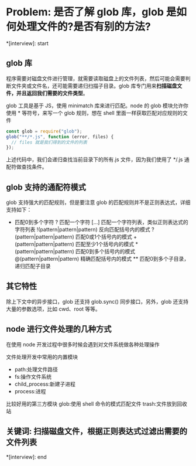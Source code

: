 # Problem: 是否了解 glob 库，glob 是如何处理文件的?是否有别的方法?

*[interview]: start
## glob 库
程序需要对磁盘文件进行管理，就需要读取磁盘上的文件列表，然后可能会需要判断文件夹或文件名，还可能需要递归扫描子目录。glob 库专门用来**扫描磁盘文件，并且返回我们需要的文件类型**。

glob 工具是基于 JS，使用 minimatch 库来进行匹配。node 的 glob 模块允许你使用 * 等符号，来写一个 glob 规则，想在 shell 里面一样获取匹配对应规则的文件

```js
const glob = require("glob");
glob("**/*.js", function (error, files) {
  // files 就是我们得到的文件的列表
});
```
上述代码中，我们会递归查找当前目录下的所有.js 文件，因为我们使用了 */.js 通配符做查找条件。

## glob 支持的通配符模式
glob 支持强大的匹配规则，但是要注意 glob 的匹配规则并不是正则表达式，详细支持如下：

* 匹配0到多个字符
? 匹配一个字符
[...] 匹配一个字符列表，类似正则表达式的字符列表
!(pattern|pattern|pattern) 反向匹配括号内的模式
?(pattern|pattern|pattern) 匹配0或1个括号内的模式
+(pattern|pattern|pattern) 匹配至少1个括号内的模式
*(pattern|pattern|pattern) 匹配0到多个括号内的模式
@(pattern|pattern|pattern) 精确匹配括号内的模式
** 匹配0到多个子目录，递归匹配子目录

## 其它特性
除上下文中的异步接口，glob 还支持 glob.sync() 同步接口，另外，glob 还支持大量的参数选项，比如 cwd、root 等等。

## node 进行文件处理的几种方式
在使用 node 开发过程中很多时候会遇到对文件系统做各种处理操作

文件处理开发中常用的内置模块
- path:处理文件路径
- fs:操作文件系统
- child_process:新建子进程
- process:进程

比较好用的第三方模块
glob:使用 shell 命令的模式匹配文件
trash:文件放到回收站

## 关键词: 扫描磁盘文件，根据正则表达式过滤出需要的文件列表
*[interview]: end
